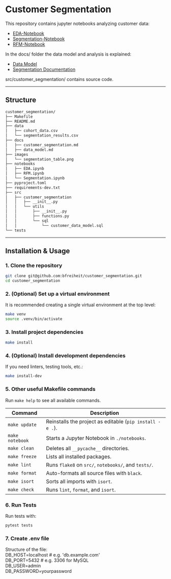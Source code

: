 # Customer Segmentation

This repository contains jupyter notebooks analyzing customer data:
- [EDA-Notebook](../notebooks/EDA.ipynb)
- [Segmentation-Notebook](../notebooks/Segmentation.ipynb)
- [RFM-Notebook](../notebooks/RFM.ipynb)

In the docs/ folder the data model and analysis is explained:  
- [Data Model](../docs/data_model.md)  
- [Segmentation Documentation](../docs/customer_segmentation.md)  

src/customer_segmentation/ contains source code.

---

## Structure
```bash
customer_segmentation/
├── Makefile
├── README.md
├── data
│   ├── cohort_data.csv
│   └── segmentation_results.csv
├── docs
│   ├── customer_segmentation.md
│   ├── data_model.md
├── images
│   └── segmentation_table.png
├── notebooks
│   ├── EDA.ipynb
│   ├── RFM.ipynb
│   └── Segmentation.ipynb
├── pyproject.toml
├── requirements-dev.txt
├── src
│   ├── customer_segmentation
│   │   ├── __init__.py
│   │   └── utils
│   │       ├── __init__.py
│   │       ├── functions.py
│   │       └── sql
│   │           └── customer_data_model.sql
└── tests
```

---

## Installation & Usage

### 1. Clone the repository

```bash
git clone git@github.com:bfreiheit/customer_segmentation.git
cd customer_segmentation
```
### 2. (Optional) Set up a virtual environment
It is recommended creating a single virtual environment at the top level:
```bash
make venv
source .venv/bin/activate
```
### 3. Install project dependencies
```bash
make install
```
### 4. (Optional) Install development dependencies
If you need linters, testing tools, etc.:
```bash
make install-dev
```
### 5. Other useful Makefile commands

Run `make help` to see all available commands.

| Command         | Description                                                  |
|-----------------|--------------------------------------------------------------|
| `make update`   | Reinstalls the project as editable (`pip install -e .`).     |
| `make notebook` | Starts a Jupyter Notebook in `./notebooks`.                  |
| `make clean`    | Deletes all `__pycache__` directories.                       |
| `make freeze`   | Lists all installed packages.                                |
| `make lint`     | Runs `flake8` on `src/`, `notebooks/`, and `tests/`.         |
| `make format`   | Auto-formats all source files with `black`.                  |
| `make isort`    | Sorts all imports with `isort`.                              |
| `make check`    | Runs `lint`, `format`, and `isort`.                          |

### 6. Run Tests
Run tests with:
```bash
pytest tests
```
### 7. Create .env file
Structure of the file:  
DB_HOST=localhost        # e.g. 'db.example.com'  
DB_PORT=5432             # e.g. 3306 for MySQL  
DB_USER=admin  
DB_PASSWORD=yourpassword  